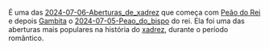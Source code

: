 É uma das [2024-07-06-Aberturas_de_xadrez](_draft/2024-07-06-Aberturas_de_xadrez.md) que começa com [Peão do Rei](_insight/Peão%20do%20Rei.md) e depois [Gambita](api/2024/07/2024-07-01-Gambito.md) o [2024-07-05-Peao_do_bispo](_insight/2024/07/2024-07-05-Peao_do_bispo.md) do rei. Ela foi uma das aberturas mais populares na história do [xadrez](api/2024/07/2024-07-06-Xadrez.md), durante o período romântico.